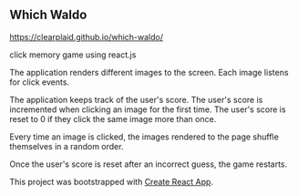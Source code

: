 ## Which Waldo
https://clearplaid.github.io/which-waldo/

click memory game using react.js

The application renders different images to the screen. Each image listens for click events.

The application keeps track of the user's score. The user's score is incremented when clicking an image for the first time. The user's score is reset to 0 if they click the same image more than once.

Every time an image is clicked, the images rendered to the page shuffle themselves in a random order.

Once the user's score is reset after an incorrect guess, the game restarts.






This project was bootstrapped with [Create React App](https://github.com/facebook/create-react-app).
